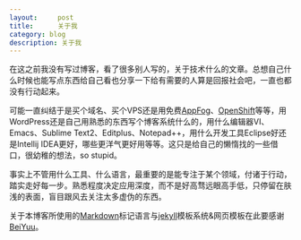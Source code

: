 ```yaml
---
layout:     post
title:      关于我
category: blog
description: 关于我
---
```


在这之前我没有写过博客，看了很多别人写的，关于技术什么的文章。总想自己什么时候也能写点东西给自己看也分享一下给有需要的人算是回报社会吧，一直也都没有行动起来。

可能一直纠结于是买个域名、买个VPS还是用免费[AppFog][]、[OpenShift][]等等，用WordPress还是自己用熟悉的东西写个博客系统什么的，用什么编辑器VI、Emacs、Sublime Text2、Editplus、Notepad++，用什么开发工具Eclipse好还是Intellij IDEA更好，哪些更洋气更好用等等。这只是给自己的懒惰找的一些借口，很幼稚的想法，so stupid。

事实上不管用什么工具、什么语言，最重要的是能专注于某个领域，付诸于行动，踏实走好每一步。熟悉程度决定应用深度，而不是好高骛远眼高手低，只停留在肤浅的表面，盲目跟风去关注太多虚伪的东西。

关于本博客所使用的[Markdown][]标记语言与[jekyll][]模板系统&网页模板在此要感谢[BeiYuu]。

[OpenShift]:    https://www.openshift.com/  "OpenShift"
[AppFog]:    https://www.appfog.com/  "AppFog"
[BeiYuu]:    http://beiyuu.com  "BeiYuu"
[jekyll]:    https://github.com/mojombo/jekyll "jekyll"
[Markdown]:    http://markdown.tw/  "Markdown"